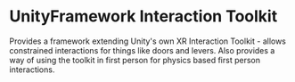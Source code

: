 # UnityFramework Interaction Toolkit

Provides a framework extending Unity's own XR Interaction Toolkit - allows constrained interactions for things like doors and levers.
Also provides a way of using the toolkit in first person for physics based first person interactions.
